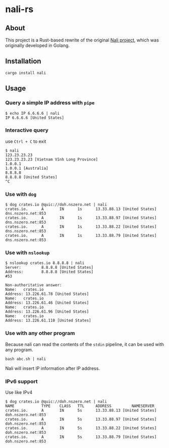 # nali-rs

## About

This project is a Rust-based rewrite of the original [Nali project](https://github.com/zu1k/nali), which was originally developed in Golang.

## Installation

```
cargo install nali
```

## Usage

### Query a simple IP address with `pipe`

```
$ echo IP 6.6.6.6 | nali
IP 6.6.6.6 [United States]
```

### Interactive query

use `Ctrl + C` to exit

```
$ nali
123.23.23.23
123.23.23.23 [Vietnam Vĩnh Long Province]
1.0.0.1
1.0.0.1 [Australia]
8.8.8.8
8.8.8.8 [United States]
^C
```

### Use with `dog`

```
$ dog crates.io @quic://doh.nszero.net | nali
crates.io.      A       IN      1s      13.33.88.13 [United States]     dns.nszero.net:853
crates.io.      A       IN      1s      13.33.88.97 [United States]     dns.nszero.net:853
crates.io.      A       IN      1s      13.33.88.22 [United States]     dns.nszero.net:853
crates.io.      A       IN      1s      13.33.88.79 [United States]     dns.nszero.net:853
```

### Use with `nslookup`

```
$ nslookup crates.io 8.8.8.8 | nali
Server:         8.8.8.8 [United States]
Address:        8.8.8.8 [United States]
#53

Non-authoritative answer:
Name:   crates.io
Address: 13.226.61.78 [United States]
Name:   crates.io
Address: 13.226.61.46 [United States]
Name:   crates.io
Address: 13.226.61.96 [United States]
Name:   crates.io
Address: 13.226.61.110 [United States]
```

### Use with any other program

Because nali can read the contents of the `stdin` pipeline, it can be used with any program.

```
bash abc.sh | nali
```

Nali will insert IP information after IP address.

### IPv6 support

Use like IPv4

```
$ dog crates.io @quic://doh.nszero.net | nali
NAME            TYPE    CLASS   TTL     ADDRESS         NAMESERVER
crates.io.      A       IN      5s      13.33.88.13 [United States]     doh.nszero.net:853
crates.io.      A       IN      5s      13.33.88.97 [United States]     doh.nszero.net:853
crates.io.      A       IN      5s      13.33.88.22 [United States]     doh.nszero.net:853
crates.io.      A       IN      5s      13.33.88.79 [United States]     doh.nszero.net:853
```
